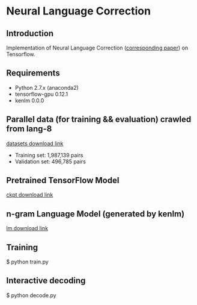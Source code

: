 # Neural Language Correction

## Introduction

Implementation of Neural Language Correction ([corresponding paper](http://arxiv.org/abs/1603.09727)) on Tensorflow.

## Requirements

* Python 2.7.x (anaconda2)
* tensorflow-gpu 0.12.1
* kenlm 0.0.0

## Parallel data (for training && evaluation) crawled from lang-8

[datasets download link](https://pan.baidu.com/s/1C-YyN0QYY9utXUN7arzhkA)

* Training set: 1,987,139 pairs
* Validation set: 496,785 pairs

## Pretrained TensorFlow Model

[ckpt download link](https://pan.baidu.com/s/1l6E5K08UkuCt4W0uq4f3Aw)

## n-gram Language Model (generated by kenlm)

[lm download link](https://pan.baidu.com/s/1TOgCCuHtZqv_OAD8ajPwWQ)

## Training

$ python train.py

## Interactive decoding

$ python decode.py

